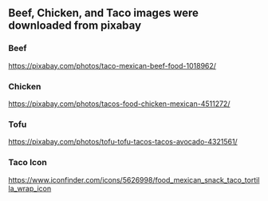 ## Beef, Chicken, and Taco images were downloaded from pixabay

### Beef​
https://pixabay.com/photos/taco-mexican-beef-food-1018962/​

### Chicken​
https://pixabay.com/photos/tacos-food-chicken-mexican-4511272/​

### Tofu​
https://pixabay.com/photos/tofu-tofu-tacos-tacos-avocado-4321561/​


### Taco Icon​
https://www.iconfinder.com/icons/5626998/food_mexican_snack_taco_tortilla_wrap_icon
